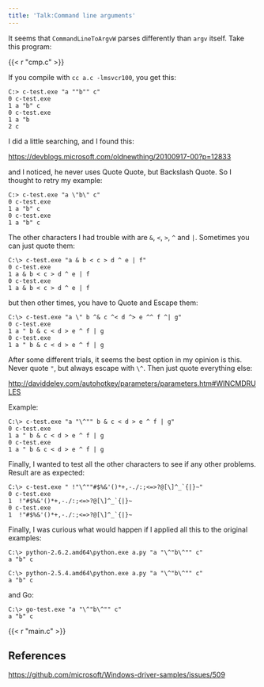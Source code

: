 ```yaml
---
title: 'Talk:Command line arguments'
---
```


It seems that `CommandLineToArgvW` parses differently than `argv` itself. Take
this program:

{{< r "cmp.c" >}}

If you compile with `cc a.c -lmsvcr100`, you get this:

~~~
C:> c-test.exe "a ""b"" c"
0 c-test.exe
1 a "b" c
0 c-test.exe
1 a "b
2 c
~~~

I did a little searching, and I found this:

<https://devblogs.microsoft.com/oldnewthing/20100917-00?p=12833>

and I noticed, he never uses Quote Quote, but Backslash Quote. So I thought to
retry my example:

~~~
C:> c-test.exe "a \"b\" c"
0 c-test.exe
1 a "b" c
0 c-test.exe
1 a "b" c
~~~

The other characters I had trouble with are `&`, `<`, `>`, `^` and `|`.
Sometimes you can just quote them:

~~~
C:\> c-test.exe "a & b < c > d ^ e | f"
0 c-test.exe
1 a & b < c > d ^ e | f
0 c-test.exe
1 a & b < c > d ^ e | f
~~~

but then other times, you have to Quote and Escape them:

~~~
C:\> c-test.exe "a \" b ^& c ^< d ^> e ^^ f ^| g"
0 c-test.exe
1 a " b & c < d > e ^ f | g
0 c-test.exe
1 a " b & c < d > e ^ f | g
~~~

After some different trials, it seems the best option in my opinion is this.
Never quote `"`, but always escape with `\^`. Then just quote everything else:

<http://daviddeley.com/autohotkey/parameters/parameters.htm#WINCMDRULES>

Example:

~~~
C:\> c-test.exe "a "\^"" b & c < d > e ^ f | g"
0 c-test.exe
1 a " b & c < d > e ^ f | g
0 c-test.exe
1 a " b & c < d > e ^ f | g
~~~

Finally, I wanted to test all the other characters to see if any other problems.
Result are as expected:

~~~
C:\> c-test.exe " !"\^""#$%&'()*+,-./:;<=>?@[\]^_`{|}~"
0 c-test.exe
1  !"#$%&'()*+,-./:;<=>?@[\]^_`{|}~
0 c-test.exe
1  !"#$%&'()*+,-./:;<=>?@[\]^_`{|}~
~~~

Finally, I was curious what would happen if I applied all this to the original
examples:

~~~
C:\> python-2.6.2.amd64\python.exe a.py "a "\^"b\^"" c"
a "b" c

C:\> python-2.5.4.amd64\python.exe a.py "a "\^"b\^"" c"
a "b" c
~~~

and Go:

~~~
C:\> go-test.exe "a "\^"b\^"" c"
a "b" c
~~~

{{< r "main.c" >}}

## References

<https://github.com/microsoft/Windows-driver-samples/issues/509>
